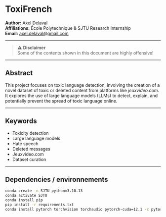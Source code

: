 # ToxiFrench

**Author:** Axel Delaval  
**Affiliations:** École Polytechnique & SJTU Research Internship  
**Email:** [axel.delaval@gmail.com](mailto:axel.delaval@gmail.com)

---

> ⚠️ **Disclaimer**  
> Some of the contents shown in this document are highly offensive!

---

## Abstract

This project focuses on toxic language detection, involving the creation of a novel dataset of toxic or deleted content from platforms like *jeuxvideo.com*. It explores the use of large language models (LLMs) to detect, explain, and potentially prevent the spread of toxic language online.

---

## Keywords

- Toxicity detection  
- Large language models  
- Hate speech  
- Deleted messages  
- Jeuxvideo.com  
- Dataset curation  

---

## Dependencies / environnements

```bash
conda create -n SJTU python=3.10.13
conda activate SJTU
conda install pip
pip install -r requirements.txt
conda install pytorch torchvision torchaudio pytorch-cuda=12.1 -c pytorch -c nvidia
```
